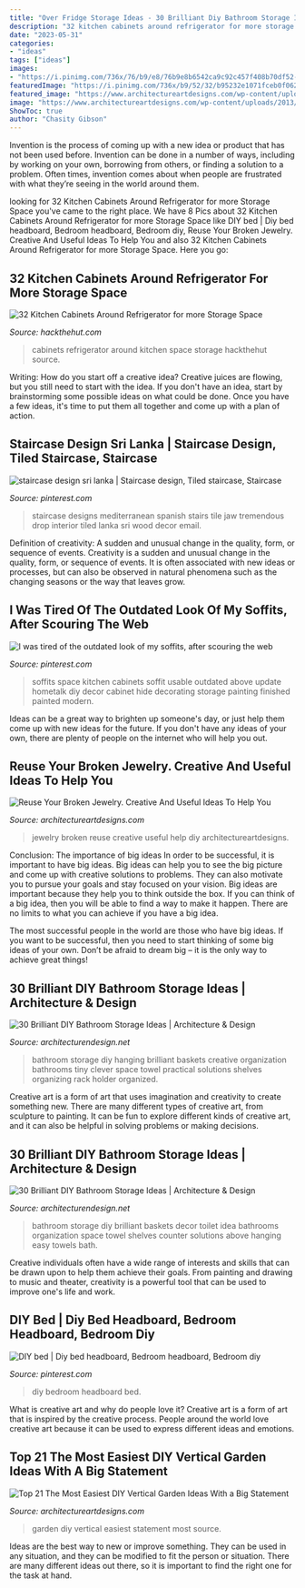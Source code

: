 ```yaml
---
title: "Over Fridge Storage Ideas - 30 Brilliant Diy Bathroom Storage Ideas"
description: "32 kitchen cabinets around refrigerator for more storage space"
date: "2023-05-31"
categories:
- "ideas"
tags: ["ideas"]
images:
- "https://i.pinimg.com/736x/76/b9/e8/76b9e8b6542ca9c92c457f408b70df52--diy-bedroom-dream-bedroom.jpg"
featuredImage: "https://i.pinimg.com/736x/b9/52/32/b95232e1071fceb0f062791d5c2ed354.jpg"
featured_image: "https://www.architectureartdesigns.com/wp-content/uploads/2015/03/428.jpg"
image: "https://www.architectureartdesigns.com/wp-content/uploads/2013/04/ArchitectureArtDesigns-2933.jpg"
ShowToc: true
author: "Chasity Gibson"
---
```



Invention is the process of coming up with a new idea or product that has not been used before. Invention can be done in a number of ways, including by working on your own, borrowing from others, or finding a solution to a problem. Often times, invention comes about when people are frustrated with what they’re seeing in the world around them.

	

		
looking for 32 Kitchen Cabinets Around Refrigerator for more Storage Space you've came to the right place. We have 8 Pics about 32 Kitchen Cabinets Around Refrigerator for more Storage Space like DIY bed | Diy bed headboard, Bedroom headboard, Bedroom diy, Reuse Your Broken Jewelry. Creative And Useful Ideas To Help You and also 32 Kitchen Cabinets Around Refrigerator for more Storage Space. Here you go:
		
    
## 32 Kitchen Cabinets Around Refrigerator For More Storage Space

<img loading=lazy src="http://hackthehut.com/wp-content/uploads/2016/11/27-Kitchen-cabinets-around-refrigerator.jpg" onerror="this.onerror=null;this.src='https://tse2.mm.bing.net/th?id=OIP.rdl4aDmixARrHSNTHSCnXwHaJ4&amp;pid=15.1';" alt="32 Kitchen Cabinets Around Refrigerator for more Storage Space">

_Source: hackthehut.com_

>cabinets refrigerator around kitchen space storage hackthehut source. 

	

Writing: How do you start off a creative idea?
Creative juices are flowing, but you still need to start with the idea.  If you don't have an idea, start by brainstorming some possible ideas on what could be done. Once you have a few ideas, it's time to put them all together and come up with a plan of action.

    
## Staircase Design Sri Lanka | Staircase Design, Tiled Staircase, Staircase

<img loading=lazy src="https://i.pinimg.com/736x/b9/52/32/b95232e1071fceb0f062791d5c2ed354.jpg" onerror="this.onerror=null;this.src='https://tse1.mm.bing.net/th?id=OIP.RlhG_-9ihSdkT8G-NM1nfgHaLH&amp;pid=15.1';" alt="staircase design sri lanka | Staircase design, Tiled staircase, Staircase">

_Source: pinterest.com_

>staircase designs mediterranean spanish stairs tile jaw tremendous drop interior tiled lanka sri wood decor email. 

	

Definition of creativity: A sudden and unusual change in the quality, form, or sequence of events.
Creativity is a sudden and unusual change in the quality, form, or sequence of events. It is often associated with new ideas or processes, but can also be observed in natural phenomena such as the changing seasons or the way that leaves grow.

    
## I Was Tired Of The Outdated Look Of My Soffits, After Scouring The Web

<img loading=lazy src="https://i.pinimg.com/736x/01/a1/bd/01a1bd2398488d8dc577f97fc63806ee--space-kitchen-kitchen-cupboard.jpg" onerror="this.onerror=null;this.src='https://tse4.mm.bing.net/th?id=OIP.ozFj4qfCSvB92_RQMHMIEAHaJ3&amp;pid=15.1';" alt="I was tired of the outdated look of my soffits, after scouring the web">

_Source: pinterest.com_

>soffits space kitchen cabinets soffit usable outdated above update hometalk diy decor cabinet hide decorating storage painting finished painted modern. 

	

Ideas can be a great way to brighten up someone's day, or just help them come up with new ideas for the future. If you don't have any ideas of your own, there are plenty of people on the internet who will help you out.

    
## Reuse Your Broken Jewelry. Creative And Useful Ideas To Help You

<img loading=lazy src="https://www.architectureartdesigns.com/wp-content/uploads/2013/04/ArchitectureArtDesigns-2933.jpg" onerror="this.onerror=null;this.src='https://tse1.mm.bing.net/th?id=OIP.kMc_mJUKsSu0NKPSLkyInQAAAA&amp;pid=15.1';" alt="Reuse Your Broken Jewelry. Creative And Useful Ideas To Help You">

_Source: architectureartdesigns.com_

>jewelry broken reuse creative useful help diy architectureartdesigns. 

	

Conclusion: The importance of big ideas
In order to be successful, it is important to have big ideas. Big ideas can help you to see the big picture and come up with creative solutions to problems. They can also motivate you to pursue your goals and stay focused on your vision.
Big ideas are important because they help you to think outside the box. If you can think of a big idea, then you will be able to find a way to make it happen. There are no limits to what you can achieve if you have a big idea.

The most successful people in the world are those who have big ideas. If you want to be successful, then you need to start thinking of some big ideas of your own. Don’t be afraid to dream big – it is the only way to achieve great things!

    
## 30 Brilliant DIY Bathroom Storage Ideas | Architecture &amp; Design

<img loading=lazy src="http://cdn.architecturendesign.net/wp-content/uploads/2014/08/diy-bathroom-storage-ideas-22.jpg" onerror="this.onerror=null;this.src='https://tse2.mm.bing.net/th?id=OIP.Q1slCB0cBA66vIsuewIZrgHaJ4&amp;pid=15.1';" alt="30 Brilliant DIY Bathroom Storage Ideas | Architecture &amp; Design">

_Source: architecturendesign.net_

>bathroom storage diy hanging brilliant baskets creative organization bathrooms tiny clever space towel practical solutions shelves organizing rack holder organized. 

	

Creative art is a form of art that uses imagination and creativity to create something new. There are many different types of creative art, from sculpture to painting. It can be fun to explore different kinds of creative art, and it can also be helpful in solving problems or making decisions.

    
## 30 Brilliant DIY Bathroom Storage Ideas | Architecture &amp; Design

<img loading=lazy src="http://cdn.architecturendesign.net/wp-content/uploads/2014/08/diy-bathroom-storage-ideas-2.jpg" onerror="this.onerror=null;this.src='https://tse4.mm.bing.net/th?id=OIP.Q2RNy6xFFL_dVzWrGpe9MAHaLH&amp;pid=15.1';" alt="30 Brilliant DIY Bathroom Storage Ideas | Architecture &amp; Design">

_Source: architecturendesign.net_

>bathroom storage diy brilliant baskets decor toilet idea bathrooms organization space towel shelves counter solutions above hanging easy towels bath. 

	

Creative individuals often have a wide range of interests and skills that can be drawn upon to help them achieve their goals. From painting and drawing to music and theater, creativity is a powerful tool that can be used to improve one's life and work.

    
## DIY Bed | Diy Bed Headboard, Bedroom Headboard, Bedroom Diy

<img loading=lazy src="https://i.pinimg.com/736x/76/b9/e8/76b9e8b6542ca9c92c457f408b70df52--diy-bedroom-dream-bedroom.jpg" onerror="this.onerror=null;this.src='https://tse2.mm.bing.net/th?id=OIP.IgxL9JnlwJIZ69SfMkhpmAHaJ6&amp;pid=15.1';" alt="DIY bed | Diy bed headboard, Bedroom headboard, Bedroom diy">

_Source: pinterest.com_

>diy bedroom headboard bed. 

	

What is creative art and why do people love it?
Creative art is a form of art that is inspired by the creative process. People around the world love creative art because it can be used to express different ideas and emotions.

    
## Top 21 The Most Easiest DIY Vertical Garden Ideas With A Big Statement

<img loading=lazy src="https://www.architectureartdesigns.com/wp-content/uploads/2015/03/428.jpg" onerror="this.onerror=null;this.src='https://tse2.mm.bing.net/th?id=OIP.zfZHG3H_PgIHuwXDDGUR-wHaUZ&amp;pid=15.1';" alt="Top 21 The Most Easiest DIY Vertical Garden Ideas With a Big Statement">

_Source: architectureartdesigns.com_

>garden diy vertical easiest statement most source. 

	

Ideas are the best way to new or improve something. They can be used in any situation, and they can be modified to fit the person or situation. There are many different ideas out there, so it is important to find the right one for the task at hand.

